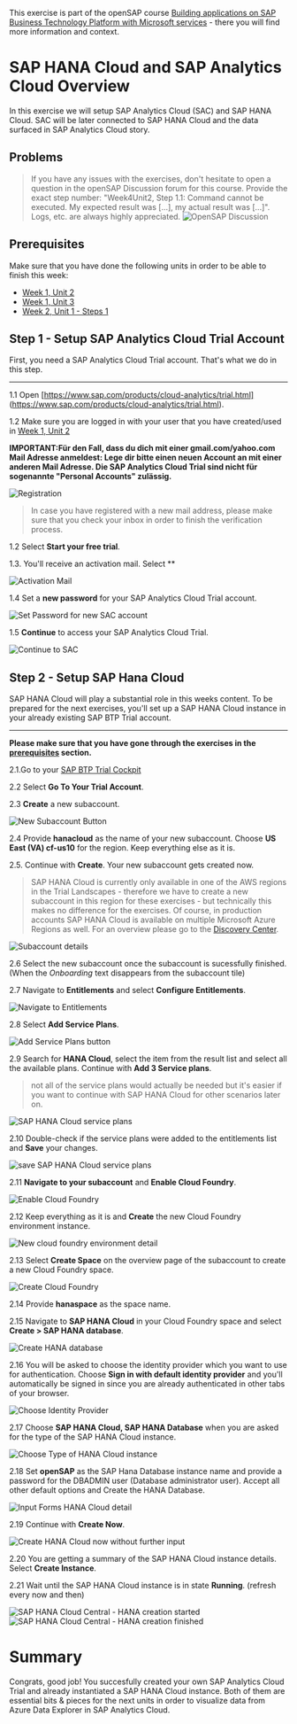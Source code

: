 This exercise is part of the openSAP course [Building applications on SAP Business Technology Platform with Microsoft services](https://open.sap.com/courses/btpma1) - there you will find more information and context. 

# SAP HANA Cloud and SAP Analytics Cloud Overview

In this exercise we will setup SAP Analytics Cloud (SAC) and SAP HANA Cloud. SAC will be later connected to SAP HANA Cloud and the data surfaced in SAP Analytics Cloud story. 

## Problems
> If you have any issues with the exercises, don't hesitate to open a question in the openSAP Discussion forum for this course. Provide the exact step number: "Week4Unit2, Step 1.1: Command cannot be executed. My expected result was [...], my actual result was [...]". Logs, etc. are always highly appreciated. 
 ![OpenSAP Discussion](../../images/opensap-forum.png)

## Prerequisites

Make sure that you have done the following units in order to be able to finish this week: 

* [Week 1, Unit 2](../../Week1/Unit2/README.md)
* [Week 1, Unit 3](../../Week1/Unit3/README.md)
* [Week 2, Unit 1 - Steps 1](../../Week2/Unit1/README.md)
 
## Step 1 - Setup SAP Analytics Cloud Trial Account

First, you need a SAP Analytics Cloud Trial account. That's what we do in this step. 

---

1.1 Open [https://www.sap.com/products/cloud-analytics/trial.html] (https://www.sap.com/products/cloud-analytics/trial.html). 

1.2 Make sure you are logged in with your user that you have created/used in [Week 1, Unit 2](../../Week1/Unit2/README.md)

**IMPORTANT:Für den Fall, dass du dich mit einer gmail.com/yahoo.com Mail Adresse anmeldest: Lege dir bitte einen neuen Account an mit einer anderen Mail Adresse. Die SAP Analytics Cloud Trial sind nicht für sogenannte "Personal Accounts" zulässig.** 

![Registration](./images/00-login.png)

> In case you have registered with a new mail address, please make sure that you check your inbox in order to finish the verification process. 

1.2 Select **Start your free trial**. 

1.3. You'll receive an activation mail. Select **

![Activation Mail](./images/03-sac-activation.png)
 
1.4 Set a **new password** for your SAP Analytics Cloud Trial account. 

![Set Password for new SAC account](./images/04-set-password.png)

1.5 **Continue** to access your SAP Analytics Cloud Trial. 

![Continue to SAC](./images/05-continue.png)

 ## Step 2 - Setup SAP Hana Cloud

SAP HANA Cloud will play a substantial role in this weeks content. To be prepared for the next exercises, you'll set up a SAP HANA Cloud instance in your already existing SAP BTP Trial account. 

---

**Please make sure that you have gone through the exercises in the [prerequisites](#prerequisites) section.**

2.1.Go to your [SAP BTP Trial Cockpit](https://hanatrial.ondemand.com)

2.2 Select **Go To Your Trial Account**. 

2.3 **Create** a new subaccount. 

![New Subaccount Button](./images/06_newsubaccount.png)

2.4 Provide **hanacloud** as the name of your new subaccount. Choose **US East (VA) cf-us10** for the region. Keep everything else as it is. 

2.5. Continue with **Create**. Your new subaccount gets created now. 

> SAP HANA Cloud is currently only available in one of the AWS regions in the Trial Landscapes - therefore we have to create a new subaccount in this region for these exercises - but technically this makes no difference for the exercises.  Of course, in production accounts SAP HANA Cloud is available on multiple Microsoft Azure Regions as well. For an overview please go to the [Discovery Center](https://discovery-center.cloud.sap/serviceCatalog/sap-hana-cloud?region=all&tab=service_plan). 

![Subaccount details](./images/07-subaccountdetails.png)

2.6 Select the new subaccount once the subaccount is sucessfully finished. (When the *Onboarding* text disappears from the subaccount tile)

2.7 Navigate to **Entitlements** and select **Configure Entitlements**. 

![Navigate to Entitlements](./images/08-entitlements.png)

2.8 Select **Add Service Plans**. 

![Add Service Plans button](./images/09-add-service-plan.png)

2.9 Search for **HANA Cloud**, select the item from the result list and select all the available plans. Continue with **Add 3 Service plans**. 

> not all of the service plans would actually be needed but it's easier if you want to continue with SAP HANA Cloud for other scenarios later on. 

![SAP HANA Cloud service plans](./images/10-serviceplandetails.png)

2.10 Double-check if the service plans were added to the entitlements list and **Save** your changes. 

![save SAP HANA Cloud service plans](./images/11-save-entitlements.png)

2.11 **Navigate to your subaccount** and **Enable Cloud Foundry**. 

![Enable Cloud Foundry](./images/12-enable-cf.png)

2.12 Keep everything as it is and **Create** the new Cloud Foundry environment instance. 

![New cloud foundry environment detail](./images/13-new-environment.png)

2.13 Select **Create Space** on the overview page of the subaccount to create a new Cloud Foundry space. 

![Create Cloud Foundry](./images/14-create-space.png)

2.14 Provide **hanaspace** as the space name. 

2.15 Navigate to **SAP HANA Cloud** in your Cloud Foundry space and select **Create > SAP HANA database**. 

![Create HANA database](./images/15-create-hana-database.png)

2.16 You will be asked to choose the identity provider which you want to use for authentication. Choose **Sign in with default identity provider** and you'll automatically be signed in since you are already authenticated in other tabs of your browser. 

![Choose Identity Provider](./images/16-default-idp.png)

2.17 Choose **SAP HANA Cloud, SAP HANA Database** when you are asked for the type of the SAP HANA Cloud instance. 

![Choose Type of HANA Cloud instance](./images/17-type-hanadb.png)

2.18 Set **openSAP** as the SAP Hana Database instance name and provide a password for the DBADMIN user (Database administrator user). Accept all other default options and Create the HANA Database. 

![Input Forms HANA Cloud detail](./images/18-hanacloud-details.png)

2.19 Continue with **Create Now**. 

![Create HANA Cloud now without further input](./images/19-create-hana-now.png)

2.20 You are getting a summary of the SAP HANA Cloud instance details. Select **Create Instance**. 

2.21 Wait until the SAP HANA Cloud instance is in state **Running**. (refresh every now and then)

![SAP HANA Cloud Central - HANA creation started](./images/20-hana-creation-started.png)
![SAP HANA Cloud Central - HANA creation finished](./images/21-hana-creation-finished.png)

# Summary

Congrats, good job! You succesfully created your own SAP Analytics Cloud Trial and already instantiated a SAP HANA Cloud instance. Both of them are essential bits & pieces for the next units in order to visualize data from Azure Data Explorer in SAP Analytics Cloud.

